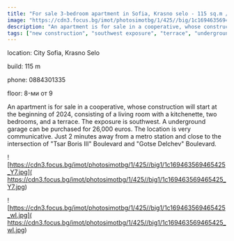 ```yaml
---
title: "For sale 3-bedroom apartment in Sofia, Krasno selo - 115 sq.m / 184,000 EUR :: imot.bg Announcement"
image: "https://cdn3.focus.bg/imot/photosimotbg/1/425//big/1c169463569465425_O3.jpg"
description: "An apartment is for sale in a cooperative, whose construction will start at the beginning of 2024, consisting of a living room with a kitchenette, two bedrooms, and a terrace. The exposure is southwest. A underground garage can be purchased for 26,000 euros. The location is very communicative. Just 2 minutes away from a metro station and close to the intersection of 'Tsar Boris III' Boulevard and 'Gotse Delchev' Boulevard."
tags: ["new construction", "southwest exposure", "terrace", "underground garage", "metro station nearby"]
---
```


location: City Sofia, Krasno Selo

build: 115 m

phone: 0884301335

floor: 8-ми от 9

An apartment is for sale in a cooperative, whose construction will start at the beginning of 2024, consisting of a living room with a kitchenette, two bedrooms, and a terrace. The exposure is southwest. A underground garage can be purchased for 26,000 euros. The location is very communicative. Just 2 minutes away from a metro station and close to the intersection of "Tsar Boris III" Boulevard and "Gotse Delchev" Boulevard.


![https://cdn3.focus.bg/imot/photosimotbg/1/425//big1/1c169463569465425_Y7.jpg]( https://cdn3.focus.bg/imot/photosimotbg/1/425//big1/1c169463569465425_Y7.jpg)


![https://cdn3.focus.bg/imot/photosimotbg/1/425//big1/1c169463569465425_wI.jpg]( https://cdn3.focus.bg/imot/photosimotbg/1/425//big1/1c169463569465425_wI.jpg)


